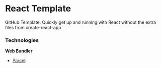 # React Template

GitHub Template: Quickly get up and running with React without the extra files from create-react-app

### Technologies

**Web Bundler**
* [Parcel](https://parceljs.org)
